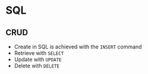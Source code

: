 # SQL

## CRUD
- Create in SQL is achieved with the `INSERT` command
- Retrieve with `SELECT`
- Update with `UPDATE`
- Delete with `DELETE`
